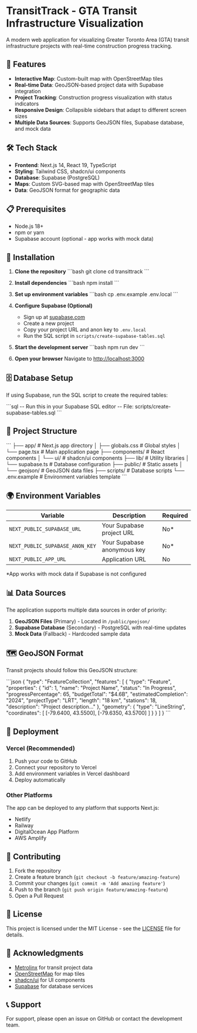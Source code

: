 # TransitTrack - GTA Transit Infrastructure Visualization

A modern web application for visualizing Greater Toronto Area (GTA) transit infrastructure projects with real-time construction progress tracking.

## 🚀 Features

- **Interactive Map**: Custom-built map with OpenStreetMap tiles
- **Real-time Data**: GeoJSON-based project data with Supabase integration
- **Project Tracking**: Construction progress visualization with status indicators
- **Responsive Design**: Collapsible sidebars that adapt to different screen sizes
- **Multiple Data Sources**: Supports GeoJSON files, Supabase database, and mock data

## 🛠️ Tech Stack

- **Frontend**: Next.js 14, React 19, TypeScript
- **Styling**: Tailwind CSS, shadcn/ui components
- **Database**: Supabase (PostgreSQL)
- **Maps**: Custom SVG-based map with OpenStreetMap tiles
- **Data**: GeoJSON format for geographic data

## 📋 Prerequisites

- Node.js 18+ 
- npm or yarn
- Supabase account (optional - app works with mock data)

## 🔧 Installation

1. **Clone the repository**
   \`\`\`bash
   git clone <repository-url>
   cd transittrack
   \`\`\`

2. **Install dependencies**
   \`\`\`bash
   npm install
   \`\`\`

3. **Set up environment variables**
   \`\`\`bash
   cp .env.example .env.local
   \`\`\`

4. **Configure Supabase (Optional)**
   - Sign up at [supabase.com](https://supabase.com)
   - Create a new project
   - Copy your project URL and anon key to `.env.local`
   - Run the SQL script in `scripts/create-supabase-tables.sql`

5. **Start the development server**
   \`\`\`bash
   npm run dev
   \`\`\`

6. **Open your browser**
   Navigate to [http://localhost:3000](http://localhost:3000)

## 🗄️ Database Setup

If using Supabase, run the SQL script to create the required tables:

\`\`\`sql
-- Run this in your Supabase SQL editor
-- File: scripts/create-supabase-tables.sql
\`\`\`

## 📁 Project Structure

\`\`\`
├── app/                    # Next.js app directory
│   ├── globals.css        # Global styles
│   └── page.tsx           # Main application page
├── components/            # React components
│   └── ui/               # shadcn/ui components
├── lib/                  # Utility libraries
│   └── supabase.ts       # Database configuration
├── public/               # Static assets
│   └── geojson/          # GeoJSON data files
├── scripts/              # Database scripts
└── .env.example          # Environment variables template
\`\`\`

## 🌍 Environment Variables

| Variable | Description | Required |
|----------|-------------|----------|
| `NEXT_PUBLIC_SUPABASE_URL` | Your Supabase project URL | No* |
| `NEXT_PUBLIC_SUPABASE_ANON_KEY` | Your Supabase anonymous key | No* |
| `NEXT_PUBLIC_APP_URL` | Application URL | No |

*App works with mock data if Supabase is not configured

## 📊 Data Sources

The application supports multiple data sources in order of priority:

1. **GeoJSON Files** (Primary) - Located in `/public/geojson/`
2. **Supabase Database** (Secondary) - PostgreSQL with real-time updates
3. **Mock Data** (Fallback) - Hardcoded sample data

## 🗺️ GeoJSON Format

Transit projects should follow this GeoJSON structure:

\`\`\`json
{
  "type": "FeatureCollection",
  "features": [
    {
      "type": "Feature",
      "properties": {
        "id": 1,
        "name": "Project Name",
        "status": "In Progress",
        "progressPercentage": 65,
        "budgetTotal": "$4.6B",
        "estimatedCompletion": "2024",
        "projectType": "LRT",
        "length": "18 km",
        "stations": 18,
        "description": "Project description..."
      },
      "geometry": {
        "type": "LineString",
        "coordinates": [
          [-79.6400, 43.5500],
          [-79.6350, 43.5700]
        ]
      }
    }
  ]
}
\`\`\`

## 🚀 Deployment

### Vercel (Recommended)

1. Push your code to GitHub
2. Connect your repository to Vercel
3. Add environment variables in Vercel dashboard
4. Deploy automatically

### Other Platforms

The app can be deployed to any platform that supports Next.js:
- Netlify
- Railway
- DigitalOcean App Platform
- AWS Amplify

## 🤝 Contributing

1. Fork the repository
2. Create a feature branch (`git checkout -b feature/amazing-feature`)
3. Commit your changes (`git commit -m 'Add amazing feature'`)
4. Push to the branch (`git push origin feature/amazing-feature`)
5. Open a Pull Request

## 📝 License

This project is licensed under the MIT License - see the [LICENSE](LICENSE) file for details.

## 🙏 Acknowledgments

- [Metrolinx](https://metrolinx.com) for transit project data
- [OpenStreetMap](https://openstreetmap.org) for map tiles
- [shadcn/ui](https://ui.shadcn.com) for UI components
- [Supabase](https://supabase.com) for database services

## 📞 Support

For support, please open an issue on GitHub or contact the development team.
